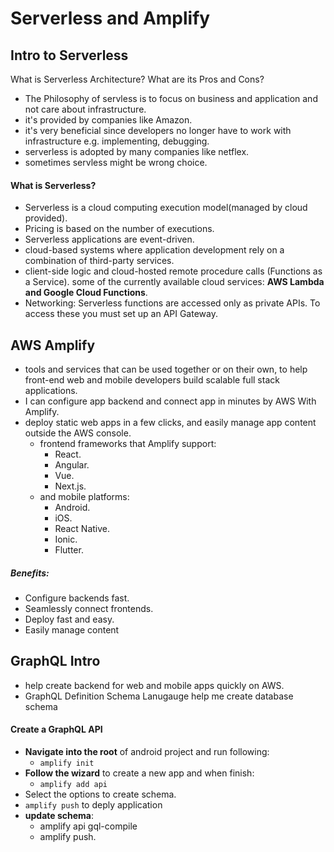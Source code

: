 # Serverless and Amplify

## Intro to Serverless
What is Serverless Architecture? What are its Pros and Cons?
- The Philosophy of servless is to focus on business and application and not care about infrastructure.
- it's provided by companies like Amazon.
- it's very beneficial since developers no longer have to work with infrastructure e.g. implementing, debugging.
- serverless is adopted by many companies like netflex.
- sometimes servless might be wrong choice.

####  What is Serverless?
- Serverless is a cloud computing execution model(managed by cloud provided).
- Pricing is based on the number of executions.
- Serverless applications are event-driven.
- cloud-based systems where application development rely on a combination of third-party services.
- client-side logic and cloud-hosted remote procedure calls (Functions as a Service).
some of the currently available cloud services: **AWS Lambda and Google Cloud Functions**.
- Networking: Serverless functions are accessed only as private APIs. To access these you must set up an API Gateway.


## AWS Amplify
- tools and services that can be used together or on their own, to help front-end web and mobile developers build scalable full stack applications.
- I can configure app backend and connect app in minutes by AWS With Amplify.
- deploy static web apps in a few clicks, and easily manage app content outside the AWS console.
  - frontend frameworks that Amplify support:
    - React.
    - Angular.
    - Vue.
    - Next.js.
  - and mobile platforms:
    - Android.
    - iOS.
    - React Native.
    - Ionic.
    - Flutter.


##### Benefits:
- Configure backends fast.
- Seamlessly connect frontends.
- Deploy fast and easy.
- Easily manage content

## GraphQL Intro
- help create backend for web and mobile apps quickly on AWS.
- GraphQL Definition Schema Lanugauge help me create database schema 

#### Create a GraphQL API
- **Navigate into the root** of android project and run following:
  - `amplify init`
- **Follow the wizard** to create a new app and when finish:
  - `amplify add api`
- Select the options to create schema.
- `amplify push` to deply application
- **update schema**:
  - amplify api gql-compile
  - amplify push.


